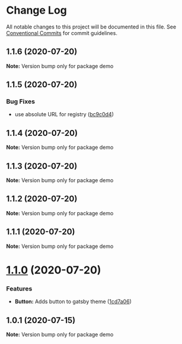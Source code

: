 # Change Log

All notable changes to this project will be documented in this file.
See [Conventional Commits](https://conventionalcommits.org) for commit guidelines.

## 1.1.6 (2020-07-20)

**Note:** Version bump only for package demo





## 1.1.5 (2020-07-20)


### Bug Fixes

* use absolute URL for registry ([bc9c0d4](https://github.com/newrelic/gatsby-theme-newrelic/commit/bc9c0d4e442f55494712092c28c19fc6aed4e6c4))





## 1.1.4 (2020-07-20)

**Note:** Version bump only for package demo





## 1.1.3 (2020-07-20)

**Note:** Version bump only for package demo





## 1.1.2 (2020-07-20)

**Note:** Version bump only for package demo





## 1.1.1 (2020-07-20)

**Note:** Version bump only for package demo





# [1.1.0](https://github.com/newrelic/gatsby-theme-newrelic/compare/demo@1.0.1...demo@1.1.0) (2020-07-20)


### Features

* **Button:** Adds button to gatsby theme ([1cd7a06](https://github.com/newrelic/gatsby-theme-newrelic/commit/1cd7a06a7f83c4a76ef75eb1ce8be12084206279))





## 1.0.1 (2020-07-15)

**Note:** Version bump only for package demo
